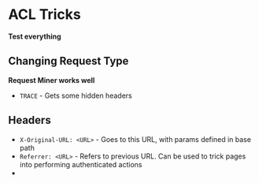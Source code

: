 # ACL Tricks
**Test everything**
## Changing Request Type
**Request Miner works well**
- `TRACE` - Gets some hidden headers

## Headers
- `X-Original-URL: <URL>` - Goes to this URL, with params defined in base path
- `Referrer: <URL>` - Refers to previous URL. Can be used to trick pages into performing authenticated actions
- 